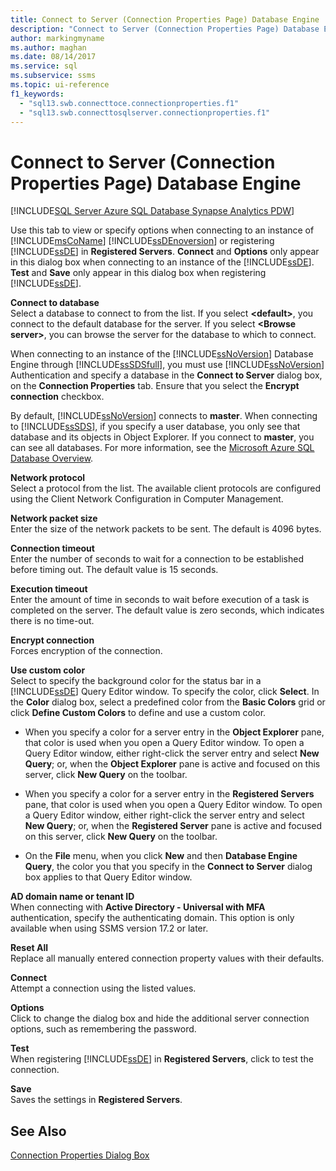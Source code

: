 ```yaml
---
title: Connect to Server (Connection Properties Page) Database Engine
description: "Connect to Server (Connection Properties Page) Database Engine"
author: markingmyname
ms.author: maghan
ms.date: 08/14/2017
ms.service: sql
ms.subservice: ssms
ms.topic: ui-reference
f1_keywords:
  - "sql13.swb.connecttoce.connectionproperties.f1"
  - "sql13.swb.connecttosqlserver.connectionproperties.f1"
---
```


# Connect to Server (Connection Properties Page) Database Engine

[!INCLUDE[SQL Server Azure SQL Database Synapse Analytics PDW](../../includes/applies-to-version/sql-asdb-asdbmi-asa-pdw.md)]

Use this tab to view or specify options when connecting to an instance of [!INCLUDE[msCoName](../../includes/msconame-md.md)] [!INCLUDE[ssDEnoversion](../../includes/ssdenoversion-md.md)] or registering [!INCLUDE[ssDE](../../includes/ssde-md.md)] in **Registered Servers**. **Connect** and **Options** only appear in this dialog box when connecting to an instance of the [!INCLUDE[ssDE](../../includes/ssde-md.md)]. **Test** and **Save** only appear in this dialog box when registering [!INCLUDE[ssDE](../../includes/ssde-md.md)].  
  
**Connect to database**  
Select a database to connect to from the list. If you select **\<default\>**, you connect to the default database for the server. If you select **\<Browse server\>**, you can browse the server for the database to which to connect.  
  
When connecting to an instance of the [!INCLUDE[ssNoVersion](../../includes/ssnoversion-md.md)] Database Engine through [!INCLUDE[ssSDSfull](../../includes/sssdsfull-md.md)], you must use [!INCLUDE[ssNoVersion](../../includes/ssnoversion-md.md)] Authentication and specify a database in the **Connect to Server** dialog box, on the **Connection Properties** tab. Ensure that you select the **Encrypt connection** checkbox.  
  
By default, [!INCLUDE[ssNoVersion](../../includes/ssnoversion-md.md)] connects to **master**. When connecting to [!INCLUDE[ssSDS](../../includes/sssds-md.md)], if you specify a user database, you only see that database and its objects in Object Explorer. If you connect to **master**, you can see all databases. For more information, see the [Microsoft Azure SQL Database Overview](/azure/sql-database/sql-database-technical-overview).  
  
**Network protocol**  
Select a protocol from the list. The available client protocols are configured using the Client Network Configuration in Computer Management.  
  
**Network packet size**  
Enter the size of the network packets to be sent. The default is 4096 bytes.  
  
**Connection timeout**  
Enter the number of seconds to wait for a connection to be established before timing out. The default value is 15 seconds.  
  
**Execution timeout**  
Enter the amount of time in seconds to wait before execution of a task is completed on the server. The default value is zero seconds, which indicates there is no time-out.  
  
**Encrypt connection**  
Forces encryption of the connection.  
  
**Use custom color**  
Select to specify the background color for the status bar in a [!INCLUDE[ssDE](../../includes/ssde-md.md)] Query Editor window. To specify the color, click **Select**. In the **Color** dialog box, select a predefined color from the **Basic Colors** grid or click **Define Custom Colors** to define and use a custom color.  
  
-   When you specify a color for a server entry in the **Object Explorer** pane, that color is used when you open a Query Editor window. To open a Query Editor window, either right-click the server entry and select **New Query**; or, when the **Object Explorer** pane is active and focused on this server, click **New Query** on the toolbar.  
  
-   When you specify a color for a server entry in the **Registered Servers** pane, that color is used when you open a Query Editor window. To open a Query Editor window, either right-click the server entry and select **New Query**; or, when the **Registered Server** pane is active and focused on this server, click **New Query** on the toolbar.  
  
-   On the **File** menu, when you click **New** and then **Database Engine Query**, the color you that you specify in the **Connect to Server** dialog box applies to that Query Editor window.  
  
**AD domain name or tenant ID**  
When connecting with **Active Directory - Universal with MFA** authentication, specify the authenticating domain. This option is only available when using SSMS version 17.2 or later. 

**Reset All**  
Replace all manually entered connection property values with their defaults.  
  
**Connect**  
Attempt a connection using the listed values.  
  
**Options**  
Click to change the dialog box and hide the additional server connection options, such as remembering the password.  
  
**Test**  
When registering [!INCLUDE[ssDE](../../includes/ssde-md.md)] in **Registered Servers**, click to test the connection.  
  
**Save**  
Saves the settings in **Registered Servers**.  
  
## See Also  
[Connection Properties Dialog Box]()  
